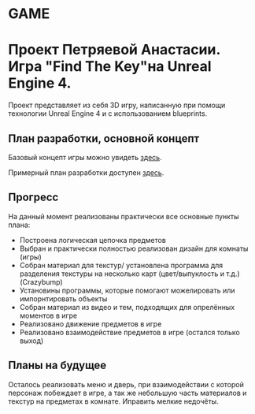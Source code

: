 # GAME
# Проект Петряевой Анастасии. Игра "Find The Key"на Unreal Engine 4.
 
 Проект представляет из себя 3D игру, написанную при помощи технологии Unreal Engine 4 и c использованием blueprints.
 
## План разработки, основной концепт
 Базовый концепт игры можно увидеть [здесь](https://docs.google.com/document/d/1Cn8jqPerycDVBLryEOa0l9xPs-KC1C5oWR6tZ3j8Ukg/edit#heading=h.4u6c5x1l1mop "Описание игры").
 
 Примерный план разработки доступен [здесь](https://docs.google.com/spreadsheets/d/1PUa3jG_hcjDB67qcwux9dS2mhaqHwEqLxPVpLq7USQA/edit#gid=0 "План разработки").
 
## Прогресс
 
 На данный момент реализованы практически все основные пункты плана:
  * Построена логическая цепочка предметов
  * Выбран и практически полностью реализован дизайн для комнаты (игры)
  * Собран материал для текстур/ установлена программа для разделения текстуры на несколько карт (цвет/выпуклость и т.д.) (Crazybump)
  * Установины программы, которые помогают можелировать или импорнтировать объекты
  * Собран материал из видео и тем, подходящих для опрелённых моментов в игре
  * Реализовано движение предметов в игре 
  * Реализовано взаимодействие предметов в игре (остался только выход)

 ## Планы на будущее
 Осталось реализовать меню и дверь, при взаимодействии с которой персонаж побеждает в игре, а так же небольшую часть материалов и текстур на предметах в комнате. Иправить мелкие недочёты.
